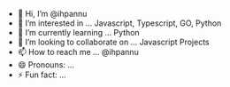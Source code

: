 - 👋 Hi, I’m @ihpannu
- 👀 I’m interested in ... Javascript, Typescript, GO, Python
- 🌱 I’m currently learning ... Python
- 💞️ I’m looking to collaborate on ... Javascript Projects
- 📫 How to reach me ... @ihpannu
- 😄 Pronouns: ...
- ⚡ Fun fact: ...
<!--
**ihpannu/ihpannu** is a ✨ _special_ ✨ repository because its `README.md` (this file) appears on your GitHub profile.
-->
